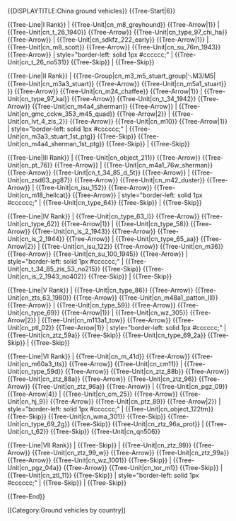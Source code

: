 {{DISPLAYTITLE:China ground vehicles}}
{{Tree-Start|6}}

{{Tree-Line|I Rank}}
|
{{Tree-Unit|cn_m8_greyhound}}
{{Tree-Arrow|1}}
|
{{Tree-Unit|cn_t_26_1940}}
{{Tree-Arrow}}
{{Tree-Unit|cn_type_97_chi_ha}}
{{Tree-Arrow}}
|
{{Tree-Unit|cn_sdkfz_222_early}}
{{Tree-Arrow|1}}
|
{{Tree-Unit|cn_m8_scott}}
{{Tree-Arrow}}
{{Tree-Unit|cn_su_76m_1943}}
{{Tree-Arrow}}
| style="border-left: solid 1px #cccccc;" |
{{Tree-Unit|cn_t_26_no531}}
{{Tree-Skip}}
|
{{Tree-Skip}}

{{Tree-Line|II Rank}}
|
{{Tree-Group|cn_m3_m5_stuart_group|␗M3/M5|
  {{Tree-Unit|cn_m3a3_stuart}}
{{Tree-Arrow}}
{{Tree-Unit|cn_m5a1_stuart}}
}}
{{Tree-Arrow}}
{{Tree-Unit|cn_m24_chaffee}}
{{Tree-Arrow|1}}
|
{{Tree-Unit|cn_type_97_kai}}
{{Tree-Arrow}}
{{Tree-Unit|cn_t_34_1942}}
{{Tree-Arrow}}
{{Tree-Unit|cn_m4a4_sherman}}
{{Tree-Arrow}}
|
{{Tree-Unit|cn_gmc_cckw_353_m45_quad}}
{{Tree-Arrow|2}}
|
{{Tree-Unit|cn_lvt_4_zis_2}}
{{Tree-Arrow}}
{{Tree-Unit|cn_m10}}
{{Tree-Arrow|1}}
| style="border-left: solid 1px #cccccc;" |
{{Tree-Unit|cn_m3a3_stuart_1st_ptg}}
{{Tree-Skip}}
{{Tree-Unit|cn_m4a4_sherman_1st_ptg}}
{{Tree-Skip}}
|
{{Tree-Skip}}

{{Tree-Line|III Rank}}
|
{{Tree-Unit|cn_object_211}}
{{Tree-Arrow}}
{{Tree-Unit|cn_pt_76}}
{{Tree-Arrow}}
|
{{Tree-Unit|cn_m4a1_76w_sherman}}
{{Tree-Arrow}}
{{Tree-Unit|cn_t_34_85_d_5t}}
{{Tree-Arrow}}
|
{{Tree-Unit|cn_zsd63_pg87}}
{{Tree-Arrow}}
{{Tree-Unit|cn_m42_duster}}
{{Tree-Arrow}}
|
{{Tree-Unit|cn_isu_152}}
{{Tree-Arrow}}
{{Tree-Unit|cn_m18_hellcat}}
{{Tree-Arrow}}
| style="border-left: solid 1px #cccccc;" |
{{Tree-Unit|cn_type_64}}
{{Tree-Skip}}
|
{{Tree-Skip}}

{{Tree-Line|IV Rank}}
|
{{Tree-Unit|cn_type_63_I}}
{{Tree-Arrow}}
{{Tree-Unit|cn_type_62}}
{{Tree-Arrow|1}}
|
{{Tree-Unit|cn_type_58}}
{{Tree-Arrow}}
{{Tree-Unit|cn_is_2_1943}}
{{Tree-Arrow}}
{{Tree-Unit|cn_is_2_1944}}
{{Tree-Arrow}}
|
{{Tree-Unit|cn_type_65_aa}}
{{Tree-Arrow|2}}
|
{{Tree-Unit|cn_isu_122}}
{{Tree-Arrow}}
{{Tree-Unit|cn_m36}}
{{Tree-Arrow}}
{{Tree-Unit|cn_su_100_1945}}
{{Tree-Arrow}}
| style="border-left: solid 1px #cccccc;" |
{{Tree-Unit|cn_t_34_85_zis_53_no215}}
{{Tree-Skip}}
{{Tree-Unit|cn_is_2_1943_no402}}
{{Tree-Skip}}
|
{{Tree-Skip}}

{{Tree-Line|V Rank}}
|
{{Tree-Unit|cn_type_86}}
{{Tree-Arrow}}
{{Tree-Unit|cn_zts_63_1980}}
{{Tree-Arrow}}
{{Tree-Unit|cn_m48a1_patton_III}}
{{Tree-Arrow}}
|
{{Tree-Unit|cn_type_59}}
{{Tree-Arrow}}
{{Tree-Unit|cn_type_69}}
{{Tree-Arrow|1}}
|
{{Tree-Unit|cn_wz_305}}
{{Tree-Arrow|2}}
|
{{Tree-Unit|cn_m113a1_tow}}
{{Tree-Arrow}}
{{Tree-Unit|cn_ptl_02}}
{{Tree-Arrow|1}}
| style="border-left: solid 1px #cccccc;" |
{{Tree-Unit|cn_ztz_59a}}
{{Tree-Skip}}
{{Tree-Unit|cn_type_69_2a}}
{{Tree-Skip}}
|
{{Tree-Skip}}

{{Tree-Line|VI Rank}}
|
{{Tree-Unit|cn_m_41d}}
{{Tree-Arrow}}
{{Tree-Unit|cn_m60a3_tts}}
{{Tree-Arrow}}
{{Tree-Unit|cn_cm11}}
|
{{Tree-Unit|cn_type_59d}}
{{Tree-Arrow}}
{{Tree-Unit|cn_ztz_88b}}
{{Tree-Arrow}}
{{Tree-Unit|cn_ztz_88a}}
{{Tree-Arrow}}
{{Tree-Unit|cn_ztz_96}}
{{Tree-Arrow}}
{{Tree-Unit|cn_ztz_96a}}
{{Tree-Arrow}}
|
{{Tree-Unit|cn_pgz_09}}
{{Tree-Arrow|4}}
|
{{Tree-Unit|cn_cm_25}}
{{Tree-Arrow}}
{{Tree-Unit|cn_hj_9}}
{{Tree-Arrow}}
{{Tree-Unit|cn_ptz_89}}
{{Tree-Arrow|2}}
| style="border-left: solid 1px #cccccc;" |
{{Tree-Unit|cn_object_122tm}}
{{Tree-Skip}}
{{Tree-Unit|cn_wma_301}}
{{Tree-Skip}}
{{Tree-Unit|cn_type_69_2g}}
{{Tree-Skip}}
{{Tree-Unit|cn_ztz_96a_prot}}
|
{{Tree-Unit|cn_t_62}}
{{Tree-Skip}}
{{Tree-Unit|cn_qn506}}

{{Tree-Line|VII Rank}}
|
{{Tree-Skip}}
|
{{Tree-Unit|cn_ztz_99}}
{{Tree-Arrow}}
{{Tree-Unit|cn_ztz_99_w}}
{{Tree-Arrow}}
{{Tree-Unit|cn_ztz_99a}}
{{Tree-Arrow}}
{{Tree-Unit|cn_wz_1001}}
{{Tree-Skip}}
|
{{Tree-Unit|cn_pgz_04a}}
{{Tree-Arrow}}
{{Tree-Unit|cn_tor_m1}}
{{Tree-Skip}}
|
{{Tree-Unit|cn_ztl_11}}
{{Tree-Skip}}
| style="border-left: solid 1px #cccccc;" |
{{Tree-Skip}}
|
{{Tree-Skip}}

{{Tree-End}}

[[Category:Ground vehicles by country]]
